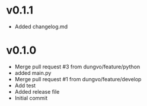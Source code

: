 # v0.1.1
- Added changelog.md

# v0.1.0
- Merge pull request #3 from dungvo/feature/python
- added main.py
- Merge pull request #1 from dungvo/feature/develop
- Add test
- Added release file
- Initial commit
